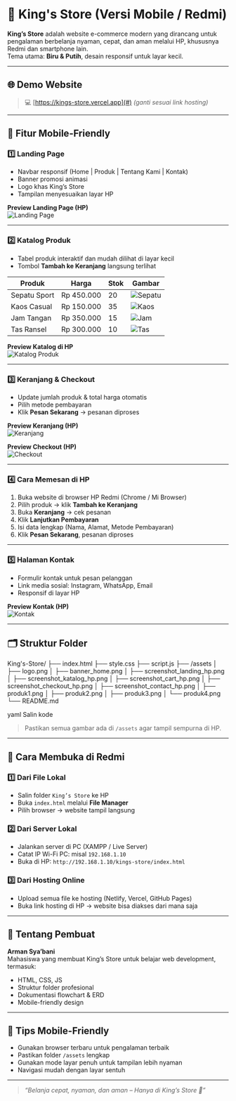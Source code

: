 # 👑 King's Store (Versi Mobile / Redmi)

**King’s Store** adalah website e-commerce modern yang dirancang untuk pengalaman berbelanja nyaman, cepat, dan aman melalui HP, khususnya Redmi dan smartphone lain.  
Tema utama: **Biru & Putih**, desain responsif untuk layar kecil.

---

## 🌐 Demo Website

> 💻 [https://kings-store.vercel.app](#) *(ganti sesuai link hosting)*

---

## 📱 Fitur Mobile-Friendly

### 1️⃣ Landing Page
- Navbar responsif (Home | Produk | Tentang Kami | Kontak)
- Banner promosi animasi
- Logo khas King’s Store
- Tampilan menyesuaikan layar HP

**Preview Landing Page (HP)**  
![Landing Page](./assets/screenshot_landing_hp.png)

---

### 2️⃣ Katalog Produk
- Tabel produk interaktif dan mudah dilihat di layar kecil
- Tombol **Tambah ke Keranjang** langsung terlihat

| Produk       | Harga       | Stok | Gambar |
|--------------|------------|------|--------|
| Sepatu Sport | Rp 450.000 | 20   | ![Sepatu](./assets/produk1.png) |
| Kaos Casual  | Rp 150.000 | 35   | ![Kaos](./assets/produk2.png) |
| Jam Tangan   | Rp 350.000 | 15   | ![Jam](./assets/produk3.png) |
| Tas Ransel   | Rp 300.000 | 10   | ![Tas](./assets/produk4.png) |

**Preview Katalog di HP**  
![Katalog Produk](./assets/screenshot_katalog_hp.png)

---

### 3️⃣ Keranjang & Checkout
- Update jumlah produk & total harga otomatis
- Pilih metode pembayaran
- Klik **Pesan Sekarang** → pesanan diproses

**Preview Keranjang (HP)**  
![Keranjang](./assets/screenshot_cart_hp.png)

**Preview Checkout (HP)**  
![Checkout](./assets/screenshot_checkout_hp.png)

---

### 4️⃣ Cara Memesan di HP
1. Buka website di browser HP Redmi (Chrome / Mi Browser)
2. Pilih produk → klik **Tambah ke Keranjang**
3. Buka **Keranjang** → cek pesanan
4. Klik **Lanjutkan Pembayaran**
5. Isi data lengkap (Nama, Alamat, Metode Pembayaran)
6. Klik **Pesan Sekarang**, pesanan diproses

---

### 5️⃣ Halaman Kontak
- Formulir kontak untuk pesan pelanggan
- Link media sosial: Instagram, WhatsApp, Email
- Responsif di layar HP

**Preview Kontak (HP)**  
![Kontak](./assets/screenshot_contact_hp.png)

---

## 🗂️ Struktur Folder

King's-Store/
├── index.html
├── style.css
├── script.js
├── /assets
│ ├── logo.png
│ ├── banner_home.png
│ ├── screenshot_landing_hp.png
│ ├── screenshot_katalog_hp.png
│ ├── screenshot_cart_hp.png
│ ├── screenshot_checkout_hp.png
│ ├── screenshot_contact_hp.png
│ ├── produk1.png
│ ├── produk2.png
│ ├── produk3.png
│ └── produk4.png
└── README.md

yaml
Salin kode

> Pastikan semua gambar ada di `/assets` agar tampil sempurna di HP.

---

## 🌟 Cara Membuka di Redmi

### 1️⃣ Dari File Lokal
- Salin folder `King’s Store` ke HP
- Buka `index.html` melalui **File Manager**
- Pilih browser → website tampil langsung

### 2️⃣ Dari Server Lokal
- Jalankan server di PC (XAMPP / Live Server)
- Catat IP Wi-Fi PC: misal `192.168.1.10`
- Buka di HP: `http://192.168.1.10/kings-store/index.html`

### 3️⃣ Dari Hosting Online
- Upload semua file ke hosting (Netlify, Vercel, GitHub Pages)
- Buka link hosting di HP → website bisa diakses dari mana saja

---

## 👤 Tentang Pembuat

**Arman Sya’bani**  
Mahasiswa yang membuat King’s Store untuk belajar web development, termasuk:  
- HTML, CSS, JS  
- Struktur folder profesional  
- Dokumentasi flowchart & ERD  
- Mobile-friendly design

---

## 🚀 Tips Mobile-Friendly
- Gunakan browser terbaru untuk pengalaman terbaik  
- Pastikan folder `/assets` lengkap  
- Gunakan mode layar penuh untuk tampilan lebih nyaman  
- Navigasi mudah dengan layar sentuh

---

> _“Belanja cepat, nyaman, dan aman – Hanya di King’s Store 👑”_